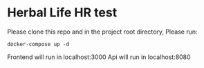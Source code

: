 # Herbal Life HR test

Please clone this repo and in the project root directory, Please run:

`docker-compose up -d`

Frontend will run in localhost:3000
Api will run in localhost:8080